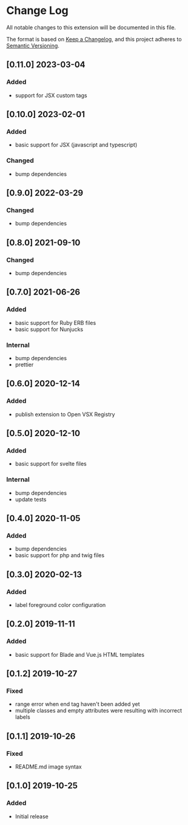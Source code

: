 # Change Log

All notable changes to this extension will be documented in this file.

The format is based on [Keep a Changelog](https://keepachangelog.com/en/1.0.0/),
and this project adheres to [Semantic Versioning](https://semver.org/spec/v2.0.0.html).

## [0.11.0] 2023-03-04
### Added
- support for JSX custom tags

## [0.10.0] 2023-02-01
### Added
- basic support for JSX (javascript and typescript)

### Changed
- bump dependencies

## [0.9.0] 2022-03-29
### Changed
- bump dependencies

## [0.8.0] 2021-09-10
### Changed
- bump dependencies

## [0.7.0] 2021-06-26
### Added
- basic support for Ruby ERB files
- basic support for Nunjucks

### Internal
- bump dependencies
- prettier

## [0.6.0] 2020-12-14
### Added
- publish extension to Open VSX Registry

## [0.5.0] 2020-12-10
### Added
- basic support for svelte files

### Internal
- bump dependencies
- update tests

## [0.4.0] 2020-11-05
### Added
- bump dependencies
- basic support for php and twig files

## [0.3.0] 2020-02-13
### Added
- label foreground color configuration

## [0.2.0] 2019-11-11
### Added
- basic support for Blade and Vue.js HTML templates

## [0.1.2] 2019-10-27
### Fixed
- range error when end tag haven't been added yet
- multiple classes and empty attributes were resulting with incorrect labels

## [0.1.1] 2019-10-26
### Fixed
- README.md image syntax

## [0.1.0] 2019-10-25
### Added
- Initial release
